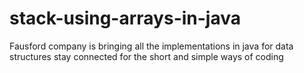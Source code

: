 # stack-using-arrays-in-java
Fausford company is bringing all the implementations in java for data structures
stay connected for the short and simple ways of coding
